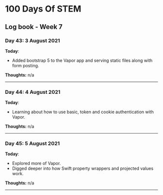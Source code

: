 # 100 Days Of STEM

## Log book - Week 7

### Day 43: 3 August 2021

**Today**:

* Added bootstrap 5 to the Vapor app and serving static files along with form posting.

**Thoughts:** n/a

---

### Day 44: 4 August 2021

**Today**:

* Learning about how to use basic, token and cookie authentication with Vapor.

**Thoughts:** n/a

---

### Day 45: 5 August 2021

**Today**:

* Explored more of Vapor.
* Digged deeper into how Swift property wrappers and projected values work.

**Thoughts:** n/a

---
